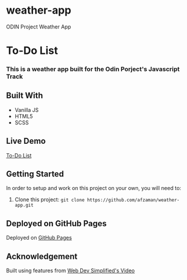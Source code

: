 # weather-app
ODIN Project Weather App

# To-Do List

### This is a weather app built for the Odin Porject's Javascript Track

## Built With 

- Vanilla JS
- HTML5
- SCSS

## Live Demo

[To-Do List](https://afzaman.github.io/weather-app)


## Getting Started

In order to setup and work on this project on your own, you will need to:

1. Clone this project:
`git clone https://github.com/afzaman/weather-app.git`

## Deployed on GitHub Pages

Deployed on [GitHub Pages](https://pages.github.com/)  

## Acknowledgement

Built using features from [Web Dev Simplified's Video](https://www.youtube.com/watch?v=OE7kml0pigw)